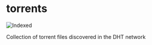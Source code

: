 torrents 
========
![Indexed](https://img.shields.io/badge/indexed-176642-blue)

Collection of torrent files discovered in the DHT network
